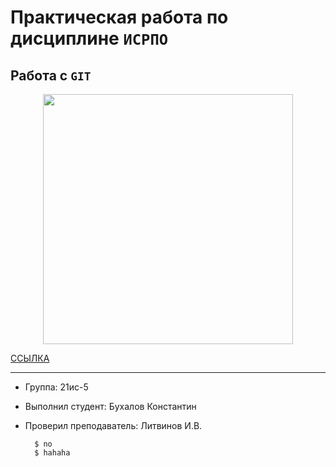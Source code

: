 # Практическая работа по дисциплине ``ИСРПО``

## Работа с  ``GIT``

<p align="center"><img src="https://rg.ru/uploads/images/214/34/08/photorep_imageid_538385_8085b70e8b6927e1575618884.jpg" width="400"></p>

<p><a href="https://proglib.io/p/git-cheatsheet">ССЫЛКА</a></p>

-----

* Группа: 21ис-5
* Выполнил студент: Бухалов Константин
* Проверил преподаватель: Литвинов И.В.

        $ no
        $ hahaha